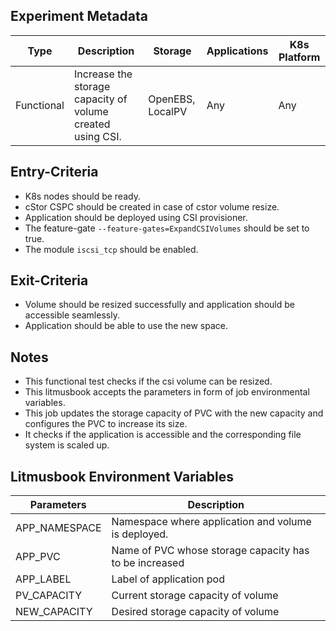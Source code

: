 ## Experiment Metadata

| Type       | Description                                                  | Storage | Applications | K8s Platform |
| ---------- | ------------------------------------------------------------ | ------- | ------------ | ------------ |
| Functional | Increase the storage capacity of volume created using CSI. | OpenEBS, LocalPV| Any          | Any          |

## Entry-Criteria

- K8s nodes should be ready.
- cStor CSPC should be created in case of cstor volume resize.
- Application should be deployed using CSI provisioner.
- The feature-gate `--feature-gates=ExpandCSIVolumes` should be set to true.
- The module `iscsi_tcp` should be enabled.

## Exit-Criteria

- Volume should be resized successfully and application should be accessible seamlessly.
- Application should be able to use the new space.

## Notes

- This functional test checks if the csi volume can be resized.
- This litmusbook accepts the parameters in form of job environmental variables.
- This job updates the storage capacity of PVC with the new capacity and configures the PVC to increase its size.
- It checks if the application is accessible and the corresponding file system is scaled up.

## Litmusbook Environment Variables

| Parameters    | Description                                            |
| ------------- | ------------------------------------------------------ |
| APP_NAMESPACE | Namespace where application and volume is deployed.    |
| APP_PVC       | Name of PVC whose storage capacity has to be increased |
| APP_LABEL     | Label of application pod                               |
| PV_CAPACITY   | Current storage capacity of volume                     |
| NEW_CAPACITY  | Desired storage capacity of volume                     |

